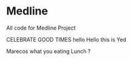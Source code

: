 # Medline
All code for Medline Project

CELEBRATE GOOD TIMES
hello
Hello this is Yed

Marecos what you eating Lunch ? 